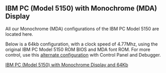 IBM PC (Model 5150) with Monochrome (MDA) Display
---

All our Monochrome (MDA) configurations of the IBM PC Model 5150 are located here.

Below is a 64kb configuration, with a clock speed of 4.77Mhz,
using the original IBM PC Model 5150 ROM BIOS and MDA font ROM. For more control,
use this [alternate configuration](/configs/pc/machines/5150/mda/64kb/debugger/) with Control Panel and Debugger.

[IBM PC (Model 5150) with Monochrome Display and 64Kb](/configs/pc/machines/5150/mda/64kb/ "PCjs:ibm5150")
